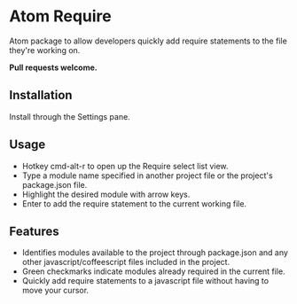 # Atom Require

Atom package to allow developers quickly add require statements to the file they're working on.

**Pull requests welcome.**

## Installation

Install through the Settings pane.

## Usage

* Hotkey cmd-alt-r to open up the Require select list view.
* Type a module name specified in another project file or the project's package.json file.
* Highlight the desired module with arrow keys.
* Enter to add the require statement to the current working file.

## Features

* Identifies modules available to the project through package.json and any other javascript/coffeescript files included in the project.
* Green checkmarks indicate modules already required in the current file.
* Quickly add require statements to a javascript file without having to move your cursor.
